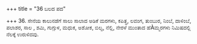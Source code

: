 +++
title = "36 ಬಲದ ಪದ"

+++
36. ಸೇನೆಯ ಕಾಲುನಡೆಗೆ ಸಾಲು ಸಾಲಾದ ಅಡಿಕೆ ಮರಗಳು,  ಕಪಿತ್ಥ, ಲವಂಗ, ತುಂಬುರ, ನಿಂಬೆ, ದಾಳಿಂಬೆ, ಪಲಾಶರ, ಸಾಲ , ಶಮಿ, ಗುಗ್ಗುಳ, ಮಧುಕ, ಅಶೋಕ, ಬಿಲ್ವ, ನೆಲ್ಲಿ, ನೇರಳೆ ಮುಂತಾದ ಹೆÀಮ್ಮರಗಳು ನಿಮಿಷದಲ್ಲಿ ನೆಲಕ್ಕೆ ಉರುಳಿದವು.